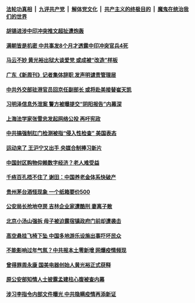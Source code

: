 

####  [法轮功真相](../../../../basic/blob/master/README.md?t=02192101) &nbsp;|&nbsp; [九评共产党](../../../../9ping.md/blob/master/README.md?t=02192101) &nbsp;|&nbsp; [解体党文化](../../../../jtdwh.md/blob/master/README.md?t=02192101)  &nbsp;|&nbsp; [共产主义的终极目的](../../../../gczydzjmd.md/blob/master/README.md?t=02192101) &nbsp;|&nbsp; [魔鬼在统治我们的世界](../../../../mgztzwmdsj.md/blob/master/README.md?t=02192101) 

#### [胡锡进涉中印冲突推文超扯遭炮轰](../pages/soh5/476102.md?t=02192101) 
#### [满朝皆是机密 中共事发8个月才透露中印冲突官兵4死](../pages/soh5/476066.md?t=02192101) 
#### [马云不妙 黄光裕出狱大谈爱党 或成被“改造”样板](../pages/soh5/476087.md?t=02192101) 
#### [广东《新周刊》记者集体辞职 发声明谴责管理层](../pages/soh5/476075.md?t=02192101) 
#### [中共外交部驻港官员回京任副部长 或将赴美接替崔天凯](../pages/soh5/476060.md?t=02192101) 
#### [习明泽信息外泄案 警方被曝提交“阴阳报告”内幕深](../pages/soh5/476030.md?t=02192101) 
#### [上海法学家张雪忠发起网络公投 再吁宪政](../pages/soh5/476039.md?t=02192101) 
#### [中共搞强制肛门检测被指“侵入性检查”  美国表态](../pages/soh5/476003.md?t=02192101) 
#### [运动来了 王沪宁又出手 央媒合制捧习新片](../pages/soh5/475943.md?t=02192101) 
#### [中国封区购物仰赖数字经济？老人难受益 ](../pages/soh5/475928.md?t=02192101) 
#### [千疮百孔捂不住了 谢田：中国养老金体系快破产 ](../pages/soh5/475775.md?t=02192101) 
#### [贵州茅台酒怪现象 一个纸箱要价500](../pages/soh5/475880.md?t=02192101) 
#### [公安局长抢地夺房 吉林企业家遭酷刑 妻离子散](../pages/soh5/475781.md?t=02192101) 
#### [北京小汤山强拆 母子被迫露宿镇政府门前却遭袭击](../pages/soh5/475766.md?t=02192101) 
#### [高空悬挂飞椅下坠 中国多地游乐设施出事吓坏民众](../pages/soh5/475745.md?t=02192101) 
#### [不能影响过年气氛？中共报本土零新增 网爆疫情频现](../pages/soh5/475751.md?t=02192101) 
#### [曾得罪周永康 国美电器创始人黄光裕正式获释](../pages/soh5/475694.md?t=02192101) 
#### [原公安部知情人士披露孟建柱心腹被查内幕](../pages/soh5/475703.md?t=02192101) 
#### [涉习李指令内部文件曝光 中共隐瞒疫情再添新证](../pages/soh5/475697.md?t=02192101) 
